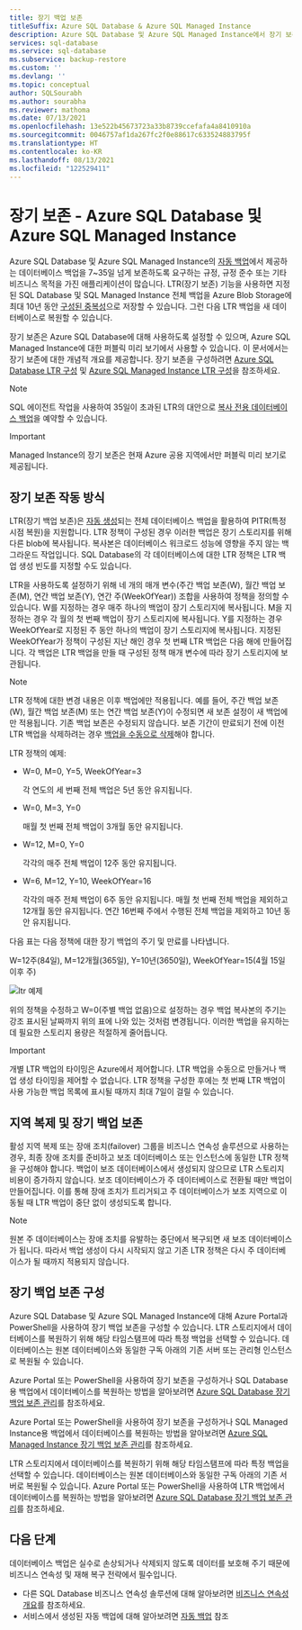 ```yaml
---
title: 장기 백업 보존
titleSuffix: Azure SQL Database & Azure SQL Managed Instance
description: Azure SQL Database 및 Azure SQL Managed Instance에서 장기 보존 정책을 통해 최대 10년 동안 전체 데이터베이스 백업을 저장하도록 지원하는 방법에 대해 알아봅니다.
services: sql-database
ms.service: sql-database
ms.subservice: backup-restore
ms.custom: ''
ms.devlang: ''
ms.topic: conceptual
author: SQLSourabh
ms.author: sourabha
ms.reviewer: mathoma
ms.date: 07/13/2021
ms.openlocfilehash: 13e522b45673723a33b8739ccefafa4a8410910a
ms.sourcegitcommit: 0046757af1da267fc2f0e88617c633524883795f
ms.translationtype: HT
ms.contentlocale: ko-KR
ms.lasthandoff: 08/13/2021
ms.locfileid: "122529411"
---
```

# <a name="long-term-retention---azure-sql-database-and-azure-sql-managed-instance"></a>장기 보존 - Azure SQL Database 및 Azure SQL Managed Instance

Azure SQL Database 및 Azure SQL Managed Instance의 [자동 백업](automated-backups-overview.md)에서 제공하는 데이터베이스 백업을 7~35일 넘게 보존하도록 요구하는 규정, 규정 준수 또는 기타 비즈니스 목적을 가진 애플리케이션이 많습니다. LTR(장기 보존) 기능을 사용하면 지정된 SQL Database 및 SQL Managed Instance 전체 백업을 Azure Blob Storage에 최대 10년 동안 [구성된 중복성](automated-backups-overview.md#backup-storage-redundancy)으로 저장할 수 있습니다. 그런 다음 LTR 백업을 새 데이터베이스로 복원할 수 있습니다.

장기 보존은 Azure SQL Database에 대해 사용하도록 설정할 수 있으며, Azure SQL Managed Instance에 대한 퍼블릭 미리 보기에서 사용할 수 있습니다. 이 문서에서는 장기 보존에 대한 개념적 개요를 제공합니다. 장기 보존을 구성하려면 [Azure SQL Database LTR 구성](long-term-backup-retention-configure.md) 및 [Azure SQL Managed Instance LTR 구성](../managed-instance/long-term-backup-retention-configure.md)을 참조하세요. 

> [!NOTE]
> SQL 에이전트 작업을 사용하여 35일이 초과된 LTR의 대안으로 [복사 전용 데이터베이스 백업](/sql/relational-databases/backup-restore/copy-only-backups-sql-server)을 예약할 수 있습니다.

> [!IMPORTANT]
> Managed Instance의 장기 보존은 현재 Azure 공용 지역에서만 퍼블릭 미리 보기로 제공됩니다. 


## <a name="how-long-term-retention-works"></a>장기 보존 작동 방식
     
LTR(장기 백업 보존)은 [자동 생성](automated-backups-overview.md)되는 전체 데이터베이스 백업을 활용하여 PITR(특정 시점 복원)을 지원합니다. LTR 정책이 구성된 경우 이러한 백업은 장기 스토리지를 위해 다른 blob에 복사됩니다. 복사본은 데이터베이스 워크로드 성능에 영향을 주지 않는 백그라운드 작업입니다. SQL Database의 각 데이터베이스에 대한 LTR 정책은 LTR 백업 생성 빈도를 지정할 수도 있습니다.

LTR을 사용하도록 설정하기 위해 네 개의 매개 변수(주간 백업 보존(W), 월간 백업 보존(M), 연간 백업 보존(Y), 연간 주(WeekOfYear)) 조합을 사용하여 정책을 정의할 수 있습니다. W를 지정하는 경우 매주 하나의 백업이 장기 스토리지에 복사됩니다. M을 지정하는 경우 각 월의 첫 번째 백업이 장기 스토리지에 복사됩니다. Y를 지정하는 경우 WeekOfYear로 지정된 주 동안 하나의 백업이 장기 스토리지에 복사됩니다. 지정된 WeekOfYear가 정책이 구성된 지난 해인 경우 첫 번째 LTR 백업은 다음 해에 만들어집니다. 각 백업은 LTR 백업을 만들 때 구성된 정책 매개 변수에 따라 장기 스토리지에 보관됩니다.

> [!NOTE]
> LTR 정책에 대한 변경 내용은 이후 백업에만 적용됩니다. 예를 들어, 주간 백업 보존(W), 월간 백업 보존(M) 또는 연간 백업 보존(Y)이 수정되면 새 보존 설정이 새 백업에만 적용됩니다. 기존 백업 보존은 수정되지 않습니다. 보존 기간이 만료되기 전에 이전 LTR 백업을 삭제하려는 경우 [백업을 수동으로 삭제](./long-term-backup-retention-configure.md#delete-ltr-backups)해야 합니다.
> 

LTR 정책의 예제:

-  W=0, M=0, Y=5, WeekOfYear=3

   각 연도의 세 번째 전체 백업은 5년 동안 유지됩니다.
   
- W=0, M=3, Y=0

   매월 첫 번째 전체 백업이 3개월 동안 유지됩니다.

- W=12, M=0, Y=0

   각각의 매주 전체 백업이 12주 동안 유지됩니다.

- W=6, M=12, Y=10, WeekOfYear=16

   각각의 매주 전체 백업이 6주 동안 유지됩니다. 매월 첫 번째 전체 백업을 제외하고 12개월 동안 유지됩니다. 연간 16번째 주에서 수행된 전체 백업을 제외하고 10년 동안 유지됩니다. 

다음 표는 다음 정책에 대한 장기 백업의 주기 및 만료를 나타냅니다.

W=12주(84일), M=12개월(365일), Y=10년(3650일), WeekOfYear=15(4월 15일 이후 주)

   ![ltr 예제](./media/long-term-retention-overview/ltr-example.png)


위의 정책을 수정하고 W=0(주별 백업 없음)으로 설정하는 경우 백업 복사본의 주기는 강조 표시된 날짜까지 위의 표에 나와 있는 것처럼 변경됩니다. 이러한 백업을 유지하는 데 필요한 스토리지 용량은 적절하게 줄어듭니다. 

> [!IMPORTANT]
> 개별 LTR 백업의 타이밍은 Azure에서 제어합니다. LTR 백업을 수동으로 만들거나 백업 생성 타이밍을 제어할 수 없습니다. LTR 정책을 구성한 후에는 첫 번째 LTR 백업이 사용 가능한 백업 목록에 표시될 때까지 최대 7일이 걸릴 수 있습니다.  


## <a name="geo-replication-and-long-term-backup-retention"></a>지역 복제 및 장기 백업 보존

활성 지역 복제 또는 장애 조치(failover) 그룹을 비즈니스 연속성 솔루션으로 사용하는 경우, 최종 장애 조치를 준비하고 보조 데이터베이스 또는 인스턴스에 동일한 LTR 정책을 구성해야 합니다. 백업이 보조 데이터베이스에서 생성되지 않으므로 LTR 스토리지 비용이 증가하지 않습니다. 보조 데이터베이스가 주 데이터베이스로 전환될 때만 백업이 만들어집니다. 이를 통해 장애 조치가 트리거되고 주 데이터베이스가 보조 지역으로 이동될 때 LTR 백업이 중단 없이 생성되도록 합니다. 

> [!NOTE]
> 원본 주 데이터베이스는 장애 조치를 유발하는 중단에서 복구되면 새 보조 데이터베이스가 됩니다. 따라서 백업 생성이 다시 시작되지 않고 기존 LTR 정책은 다시 주 데이터베이스가 될 때까지 적용되지 않습니다. 


## <a name="configure-long-term-backup-retention"></a>장기 백업 보존 구성

Azure SQL Database 및 Azure SQL Managed Instance에 대해 Azure Portal과 PowerShell을 사용하여 장기 백업 보존을 구성할 수 있습니다. LTR 스토리지에서 데이터베이스를 복원하기 위해 해당 타임스탬프에 따라 특정 백업을 선택할 수 있습니다. 데이터베이스는 원본 데이터베이스와 동일한 구독 아래의 기존 서버 또는 관리형 인스턴스로 복원될 수 있습니다.

Azure Portal 또는 PowerShell을 사용하여 장기 보존을 구성하거나 SQL Database용 백업에서 데이터베이스를 복원하는 방법을 알아보려면 [Azure SQL Database 장기 백업 보존 관리](long-term-backup-retention-configure.md)를 참조하세요.

Azure Portal 또는 PowerShell을 사용하여 장기 보존을 구성하거나 SQL Managed Instance용 백업에서 데이터베이스를 복원하는 방법을 알아보려면 [Azure SQL Managed Instance 장기 백업 보존 관리](../managed-instance/long-term-backup-retention-configure.md)를 참조하세요.

LTR 스토리지에서 데이터베이스를 복원하기 위해 해당 타임스탬프에 따라 특정 백업을 선택할 수 있습니다. 데이터베이스는 원본 데이터베이스와 동일한 구독 아래의 기존 서버로 복원될 수 있습니다. Azure Portal 또는 PowerShell을 사용하여 LTR 백업에서 데이터베이스를 복원하는 방법을 알아보려면 [Azure SQL Database 장기 백업 보존 관리](long-term-backup-retention-configure.md)를 참조하세요. 

## <a name="next-steps"></a>다음 단계

데이터베이스 백업은 실수로 손상되거나 삭제되지 않도록 데이터를 보호해 주기 때문에 비즈니스 연속성 및 재해 복구 전략에서 필수입니다. 

- 다른 SQL Database 비즈니스 연속성 솔루션에 대해 알아보려면 [비즈니스 연속성 개요](business-continuity-high-availability-disaster-recover-hadr-overview.md)를 참조하세요.
- 서비스에서 생성된 자동 백업에 대해 알아보려면 [자동 백업](../database/automated-backups-overview.md) 참조
